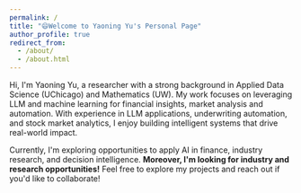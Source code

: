 ```yaml
---
permalink: /
title: "😄Welcome to Yaoning Yu's Personal Page"
author_profile: true
redirect_from: 
  - /about/
  - /about.html
---
```


Hi, I'm Yaoning Yu, a researcher with a strong background in Applied Data Science (UChicago) and Mathematics (UW). My work focuses on leveraging LLM and machine learning for financial insights, market analysis and automation. With experience in LLM applications, underwriting automation, and stock market analytics, I enjoy building intelligent systems that drive real-world impact. 

Currently, I'm exploring opportunities to apply AI in finance, industry research, and decision intelligence. **Moreover, I'm looking for industry and research opportunities!** Feel free to explore my projects and reach out if you'd like to collaborate!
